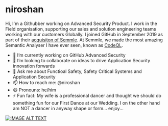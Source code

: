 # niroshan

Hi, I'm a Githubber working on Advanced Security Product. I work in the Field organisation, supporting our sales and solution engineering teams working with our customers Globally. I joined GitHub in September 2019 as part of their [acquisiton of Semmle](https://github.blog/2019-09-18-github-welcomes-semmle/). At Semmle, we made the most amazing Semantic Analyser I have ever seen, known as [CodeQL](https://securitylab.github.com/tools/codeql).


- 🔭 I’m currently working on GitHub Advanced Security
- 👯 I’m looking to collaborate on ideas to drive Application Security innovation forwards
- 💬 Ask me about Functioal Safety, Safety Critical Systems and Application Security
- 📫 How to reach me: @niroshan
- 😄 Pronouns: he/him
- ⚡ Fun fact: My wife is a professional dancer and thought we should do something fun for our First Dance at our Wedding. I on the other hand am NOT a dancer in anyway shape or form... enjoy...

[![IMAGE ALT TEXT](http://img.youtube.com/vi/zHpONO7pcEQ/0.jpg)](http://www.youtube.com/watch?v=zHpONO7pcEQ "All things should be attempted atleast once!")
